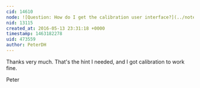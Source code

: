 ```yaml
---
cid: 14610
node: ![Question: How do I get the calibration user interface?](../notes/PeterDH/05-13-2016/question-how-do-i-get-the-calibration-user-interface)
nid: 13115
created_at: 2016-05-13 23:31:18 +0000
timestamp: 1463182278
uid: 473559
author: PeterDH
---
```


Thanks very much. That's the hint I needed, and I got calibration to work fine.

Peter